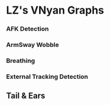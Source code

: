 # LZ's VNyan Graphs

### AFK Detection
### ArmSway Wobble
### Breathing
### External Tracking Detection
## Tail & Ears
